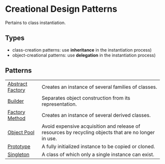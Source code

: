 # Creational Design Patterns

Pertains to class instantiation.

## Types

-   class-creation patterns: use **inheritance** in the instantiation process)
-   object-creational patterns: use **delegation** in the instantiation process)

## Patterns

|                                           |                                                                                                      |
|-------------------------------------------|------------------------------------------------------------------------------------------------------|
| [Abstract Factory](./abstract_factory.md) | Creates an instance of several families of classes.                                                  |
| [Builder]()                               | Separates object construction from its representation.                                               |
| [Factory Method]()                        | Creates an instance of several derived classes.                                                      |
| [Object Pool]()                           | Avoid expensive acquisition and release of resources by recycling objects that are no longer in use. |
| [Prototype]()                             | A fully initialized instance to be copied or cloned.                                                 |
| [Singleton](./singleton.md)               | A class of which only a single instance can exist.                                                   |
